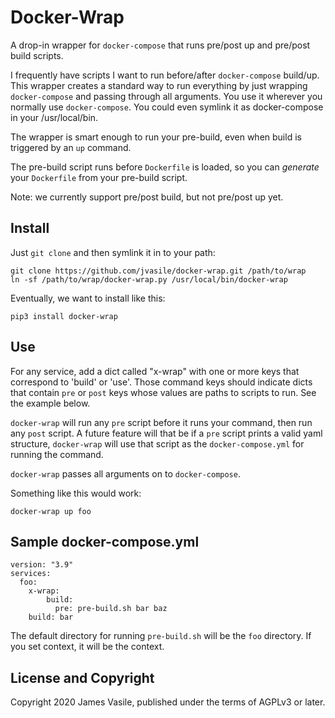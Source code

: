 # Docker-Wrap

A drop-in wrapper for `docker-compose` that runs pre/post up and pre/post build scripts.

I frequently have scripts I want to run before/after `docker-compose`
build/up.  This wrapper creates a standard way to run everything by
just wrapping `docker-compose` and passing through all arguments.  You
use it wherever you normally use `docker-compose`.  You could even
symlink it as docker-compose in your /usr/local/bin.

The wrapper is smart enough to run your pre-build, even when build is
triggered by an `up` command.

The pre-build script runs before `Dockerfile` is loaded, so you can
*generate* your `Dockerfile` from your pre-build script.

Note: we currently support pre/post build, but not pre/post up yet.

## Install

Just `git clone` and then symlink it in to your path:

    git clone https://github.com/jvasile/docker-wrap.git /path/to/wrap
    ln -sf /path/to/wrap/docker-wrap.py /usr/local/bin/docker-wrap

Eventually, we want to install like this:

    pip3 install docker-wrap

## Use

For any service, add a dict called "x-wrap" with one or more keys that
correspond to 'build' or 'use'.  Those command keys should indicate
dicts that contain `pre` or `post` keys whose values are paths to
scripts to run.  See the example below.

`docker-wrap` will run any `pre` script before it runs your command,
then run any `post` script.  A future feature will that be if a `pre`
script prints a valid yaml structure, `docker-wrap` will use that
script as the `docker-compose.yml` for running the command.

`docker-wrap` passes all arguments on to `docker-compose`.

Something like this would work:

    docker-wrap up foo

## Sample docker-compose.yml

    version: "3.9"
    services:
      foo:
        x-wrap:
            build:
              pre: pre-build.sh bar baz
        build: bar


The default directory for running `pre-build.sh` will be the `foo`
directory.  If you set context, it will be the context.

## License and Copyright

Copyright 2020 James Vasile, published under the terms of AGPLv3 or
later.
